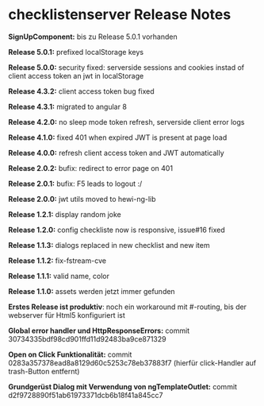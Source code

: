 # checklistenserver Release Notes

 __SignUpComponent:__ bis zu Release 5.0.1 vorhanden

 __Release 5.0.1:__ prefixed localStorage keys

 __Release 5.0.0:__ security fixed: serverside sessions and cookies instad of client access token an jwt in localStorage

 __Release 4.3.2:__ client access token bug fixed

 __Release 4.3.1:__ migrated to angular 8

 __Release 4.2.0:__ no sleep mode token refresh, serverside client error logs

 __Release 4.1.0:__ fixed 401 when expired JWT is present at page load

 __Release 4.0.0:__ refresh client access token and JWT automatically

 __Release 2.0.2:__ bufix: redirect to error page on 401

 __Release 2.0.1:__ bufix: F5 leads to logout :/

 __Release 2.0.0:__ jwt utils moved to hewi-ng-lib

 __Release 1.2.1:__ display random joke

 __Release 1.2.0:__ config checkliste now is responsive, issue#16 fixed

 __Release 1.1.3:__ dialogs replaced in new checklist and new item

 __Release 1.1.2:__ fix-fstream-cve

 __Release 1.1.1:__ valid name, color

 __Release 1.1.0:__ assets werden jetzt immer gefunden

 __Erstes Release ist produktiv__: noch ein workaround mit #-routing, bis der webserver für Html5 konfiguriert ist

 __Global error handler und HttpResponseErrors:__ commit 30734335bdf98cd901ffd11d92483ba9ce871329

 __Open on Click Funktionalität:__ commit 0283a357378ead8a8129d60c5253c78eb37883f7 (hierfür click-Handler auf trash-Button entfernt)

 __Grundgerüst Dialog mit Verwendung von ngTemplateOutlet:__ commit d2f9728890f51ab61973371dcb6b18f41a845cc7


